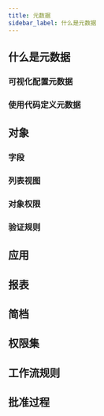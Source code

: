 ```yaml
---
title: 元数据
sidebar_label: 什么是元数据
---
```


## 什么是元数据

### 可视化配置元数据

### 使用代码定义元数据

## 对象

### 字段

### 列表视图

### 对象权限

### 验证规则

## 应用

## 报表

## 简档

## 权限集

## 工作流规则

## 批准过程
